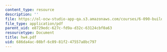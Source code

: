 ```yaml
---
content_type: resource
description: ''
file: https://ol-ocw-studio-app-qa.s3.amazonaws.com/courses/6-090-building-programming-experience-a-lead-in-to-6-001-january-iap-2005/686da4ac08bf6c0981f247557a8bc797_hw4.pdf
file_type: application/pdf
parent_uid: e8729edc-627c-fd9a-d32c-63124cbf0a63
resourcetype: Document
title: hw4.pdf
uid: 686da4ac-08bf-6c09-81f2-47557a8bc797
---
```

